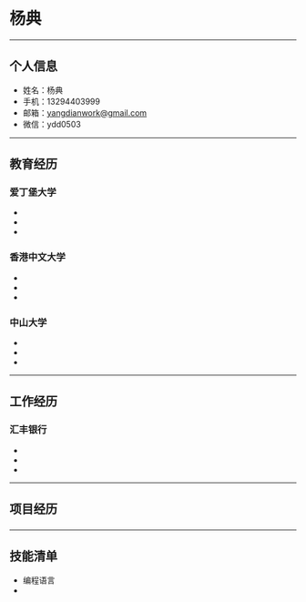 # 杨典
---
## 个人信息
- 姓名：杨典
- 手机：13294403999
- 邮箱：yangdianwork@gmail.com
- 微信：ydd0503
---
## 教育经历
### 爱丁堡大学
-
-
-

### 香港中文大学
-
-
-

### 中山大学 
-
-
-
---
## 工作经历
### 汇丰银行
- 
- 
- 
---
## 项目经历
###
---
## 技能清单
- 编程语言
-  
